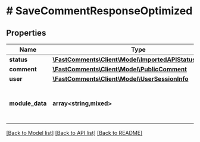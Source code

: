 # # SaveCommentResponseOptimized

## Properties

Name | Type | Description | Notes
------------ | ------------- | ------------- | -------------
**status** | [**\FastComments\Client\Model\ImportedAPIStatusSUCCESS**](ImportedAPIStatusSUCCESS.md) |  |
**comment** | [**\FastComments\Client\Model\PublicComment**](PublicComment.md) |  |
**user** | [**\FastComments\Client\Model\UserSessionInfo**](UserSessionInfo.md) |  |
**module_data** | **array<string,mixed>** | Construct a type with a set of properties K of type T | [optional]

[[Back to Model list]](../../README.md#models) [[Back to API list]](../../README.md#endpoints) [[Back to README]](../../README.md)
